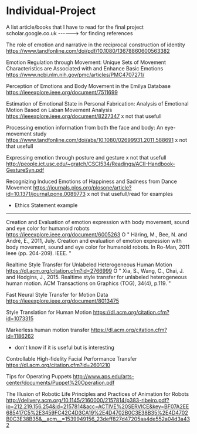 # Individual-Project
A list article/books that I have to read for the final project
scholar.google.co.uk ------> for finding references

The role of emotion and narrative in the reciprocal construction of identity
https://www.tandfonline.com/doi/pdf/10.1080/13678860600563382

Emotion Regulation through Movement: Unique Sets of Movement Characteristics are Associated with and Enhance Basic Emotions
https://www.ncbi.nlm.nih.gov/pmc/articles/PMC4707271/

Perception of Emotions and Body Movement in the Emilya Database
https://ieeexplore.ieee.org/document/7511699

Estimation of Emotional State in Personal Fabrication: Analysis of Emotional Motion Based on Laban Movement Analysis
https://ieeexplore.ieee.org/document/8227347  x not that usefull

Processing emotion information from both the face and body: An eye-movement study
https://www.tandfonline.com/doi/abs/10.1080/02699931.2011.588691     x not that usefull

Expressing emotion through posture and gesture          x not that usefull
http://people.ict.usc.edu/~gratch/CSCI534/Readings/ACII-Handbook-GestureSyn.pdf

Recognizing Induced Emotions of Happiness and Sadness from Dance Movement
https://journals.plos.org/plosone/article?id=10.1371/journal.pone.0089773    x not that usefull/read for examples
- Ethics Statement example
--------------------------------------------------------------------------------------------------------------------
Creation and Evaluation of emotion expression with body movement, sound and eye color for humanoid robots
https://ieeexplore.ieee.org/document/6005263  O
"
Häring, M., Bee, N. and André, E., 2011, July. 
Creation and evaluation of emotion expression with body movement, sound and eye color for humanoid robots. 
In Ro-Man, 2011 Ieee (pp. 204-209). IEEE.
"

Realtime Style Transfer for Unlabeled Heterogeneous Human Motion
https://dl.acm.org/citation.cfm?id=2766999   O
"
Xia, S., Wang, C., Chai, J. and Hodgins, J., 2015. 
Realtime style transfer for unlabeled heterogeneous human motion. 
ACM Transactions on Graphics (TOG), 34(4), p.119.
"

Fast Neural Style Transfer for Motion Data
https://ieeexplore.ieee.org/document/8013475

Style Translation for Human Motion
https://dl.acm.org/citation.cfm?id=1073315

Markerless human motion transfer
https://dl.acm.org/citation.cfm?id=1186262   
- don't know if it is useful but is interesting

Controllable High-fidelity Facial Performance Transfer
https://dl.acm.org/citation.cfm?id=2601210

Tips for Operating Puppets
http://www.aps.edu/arts-center/documents/Puppet%20Operation.pdf

The Illusion of Robotic Life
Principles and Practices of Animation for Robots
http://delivery.acm.org/10.1145/2160000/2157814/p383-ribeiro.pdf?ip=212.219.156.254&id=2157814&acc=ACTIVE%20SERVICE&key=BF07A2EE685417C5%2E3459FC42C4D3CA19%2E4D4702B0C3E38B35%2E4D4702B0C3E38B35&__acm__=1539949156_23deff827d47205aa4de552a04d3a432
